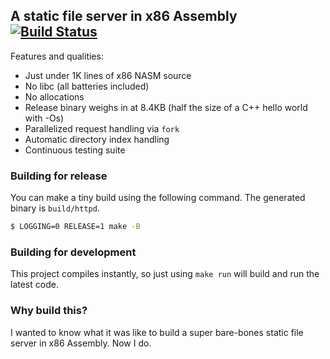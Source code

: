 ## A static file server in x86 Assembly [![Build Status](https://travis-ci.org/jeaye/toybox.svg?branch=master)](https://travis-ci.org/jeaye/toybox)

Features and qualities:

* Just under 1K lines of x86 NASM source
* No libc (all batteries included)
* No allocations
* Release binary weighs in at 8.4KB (half the size of a C++ hello world with -Os)
* Parallelized request handling via `fork`
* Automatic directory index handling
* Continuous testing suite

### Building for release
You can make a tiny build using the following command. The generated binary is
`build/httpd`.

```bash
$ LOGGING=0 RELEASE=1 make -B
```

### Building for development
This project compiles instantly, so just using `make run` will build and run the
latest code.

### Why build this?
I wanted to know what it was like to build a super bare-bones static file server
in x86 Assembly. Now I do.
